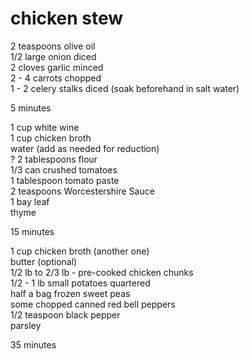 # chicken stew  
  
2 teaspoons olive oil  
1/2 large onion diced  
2 cloves garlic minced  
2 - 4 carrots chopped  
1 - 2 celery stalks diced (soak beforehand in salt water)  
  
5 minutes  
  
1 cup white wine  
1 cup chicken broth  
water (add as needed for reduction)  
? 2 tablespoons flour  
1/3 can crushed tomatoes  
1 tablespoon tomato paste  
2 teaspoons Worcestershire Sauce  
1 bay leaf  
thyme  
  
15 minutes  
  
1 cup chicken broth (another one)  
butter (optional)  
1/2 lb to 2/3 lb - pre-cooked chicken chunks  
1/2 - 1 lb small potatoes quartered  
half a bag frozen sweet peas  
some chopped canned red bell peppers  
1/2 teaspoon black pepper  
parsley  
  
35 minutes